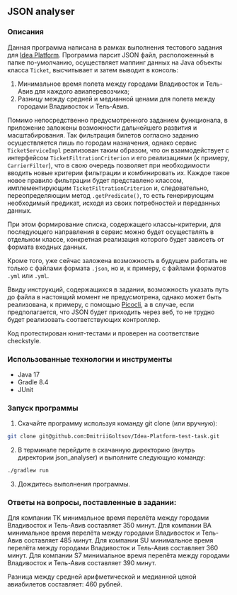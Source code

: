 ## JSON analyser

### Описания

Данная программа написана в рамках выполнения тестового задания для [Idea Platform](https://ideaplatform.ru). Программа парсит JSON файл, расположенный в папке по-умолчанию, осуществляет маппинг данных на Java объекты класса `Ticket`, высчитывает и затем выводит в консоль:

1) Минимальное время полета между городами Владивосток и Тель-Авив для каждого авиаперевозчика;
2) Разницу между средней и медианной ценами для полета между городами Владивосток и Тель-Авив.

Помимо непосредственно предусмотренного заданием функционала, в приложение заложены возможности дальнейшего развития и масштабирования. Так фильтрация билетов согласно заданию осуществляется лишь по городам назначения, однако сервис `TicketServiceImpl` реализован таким образом, что он взаимодействует с интерфейсом `TicketFiltrationCriterion` и его реализациями (к примеру, `CarrierFilter`), что в свою очередь позволяет при необходимости вводить новые критерии фильтрации и комбинировать их. Каждое такое новое правило фильтрации будет представлено классом, имплементирующим `TicketFiltrationCriterion` и, следовательно, переопределяющим метод `.getPredicate()`, то есть генерирующим необходимый предикат, исходя из своих потребностей и переданных данных.

При этом формирование списка, содержащего классы-критерии, для последующего направления в сервис можно будет осуществлять в отдельном классе, конкретная реализация которого будет зависеть от формата входных данных.

Кроме того, уже сейчас заложена возможность в будущем работать не только с файлами формата `.json`, но и, к примеру, с файлами форматов `.yml` или `.yml`. 

Ввиду инструкций, содержащихся в задании, возможность указать путь до файла в настоящий момент не предусмотрена, однако может быть реализована, к примеру, с помощью [Picocli](https://picocli.info), а в случае, если предполагается, что JSON будет приходить через веб, то не трудно будет реализовать соответствующих контроллер.

Код протестирован юнит-тестами и проверен на соответствие checkstyle.

### Использованные технологии и инструменты

+ Java 17
+ Gradle 8.4
+ JUnit

### Запуск программы

1) Скачайте программу используя команду git clone (или вручную):
```zsh
git clone git@github.com:DmitriiGoltsov/Idea-Platform-test-task.git
```
2) В терминале перейдите в скачанную директорию (внутрь директории json_analyser) и выполните следующую команду:
```zsh
./gradlew run
```
3) Дождитесь выполнения программы.

### Ответы на вопросы, поставленные в задании:

Для компании TK минимальное время перелёта между городами Владивосток и Тель-Авив составляет 350 минут.
Для компании BA минимальное время перелёта между городами Владивосток и Тель-Авив составляет 485 минут.
Для компании SU минимальное время перелёта между городами Владивосток и Тель-Авив составляет 360 минут.
Для компании S7 минимальное время перелёта между городами Владивосток и Тель-Авив составляет 390 минут.

Разница между средней арифметической и медианной ценой авиабилетов составляет: 460 рублей.